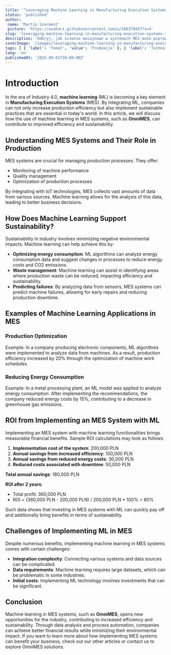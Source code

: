 ```yaml
---
title: '"Leveraging Machine Learning in Manufacturing Execution Systems to Drive Sustainable Practices and Efficiency"'
status: 'published'
author:
 name: 'Martin Szerment'
 picture: 'https://avatars.githubusercontent.com/u/166378457?v=4'
slug: 'leveraging-machine-learning-in-manufacturing-execution-systems-to-drive-sustainable-practices-and-efficiency'
description: 'Odkryj, jak uczenie maszynowe w systemach MES może poprawić efektywność i zrównoważony rozwój w produkcji.'
coverImage: '/images/leveraging-machine-learning-in-manufacturing-execution-systems-to-drive-sustainable-practices-and-efficiency.png'
tags: [ { 'label': 'Temat', 'value': 'Produkcja' }, { 'label': 'Technologia', 'value': 'Uczenie Maszynowe' } ]
lang: 'en'
publishedAt: '2025-09-01T10:00:00Z'
---
```

# Introduction

In the era of Industry 4.0, **machine learning** (ML) is becoming a key element in **Manufacturing Execution Systems** (MES). By integrating ML, companies can not only increase production efficiency but also implement sustainable practices that are essential in today's world. In this article, we will discuss how the use of machine learning in MES systems, such as **OmniMES**, can contribute to improved efficiency and sustainability.

## Understanding MES Systems and Their Role in Production

MES systems are crucial for managing production processes. They offer:
- Monitoring of machine performance
- Quality management
- Optimization of production processes

By integrating with IoT technologies, MES collects vast amounts of data from various sources. Machine learning allows for the analysis of this data, leading to better business decisions.

## How Does Machine Learning Support Sustainability?

Sustainability in industry involves minimizing negative environmental impacts. Machine learning can help achieve this by:
- **Optimizing energy consumption**: ML algorithms can analyze energy consumption data and suggest changes in processes to reduce energy costs and CO2 emissions.
- **Waste management**: Machine learning can assist in identifying areas where production waste can be reduced, impacting efficiency and sustainability.
- **Predicting failures**: By analyzing data from sensors, MES systems can predict machine failures, allowing for early repairs and reducing production downtime.

## Examples of Machine Learning Applications in MES

### Production Optimization

Example: In a company producing electronic components, ML algorithms were implemented to analyze data from machines. As a result, production efficiency increased by 20% through the optimization of machine work schedules.

### Reducing Energy Consumption

Example: In a metal processing plant, an ML model was applied to analyze energy consumption. After implementing the recommendations, the company reduced energy costs by 15%, contributing to a decrease in greenhouse gas emissions.

## ROI from Implementing an MES System with ML

Implementing an MES system with machine learning functionalities brings measurable financial benefits. Sample ROI calculations may look as follows:
1. **Implementation cost of the system**: 200,000 PLN
2. **Annual savings from increased efficiency**: 100,000 PLN
3. **Annual savings from reduced energy costs**: 30,000 PLN
4. **Reduced costs associated with downtime**: 50,000 PLN

**Total annual savings**: 180,000 PLN

**ROI after 2 years**: 
- Total profit: 360,000 PLN
- ROI = (360,000 PLN - 200,000 PLN) / 200,000 PLN * 100% = 80%

Such data shows that investing in MES systems with ML can quickly pay off and additionally bring benefits in terms of sustainability.

## Challenges of Implementing ML in MES

Despite numerous benefits, implementing machine learning in MES systems comes with certain challenges:
- **Integration complexity**: Connecting various systems and data sources can be complicated.
- **Data requirements**: Machine learning requires large datasets, which can be problematic in some industries.
- **Initial costs**: Implementing ML technology involves investments that can be significant.

## Conclusion

Machine learning in MES systems, such as **OmniMES**, opens new opportunities for the industry, contributing to increased efficiency and sustainability. Through data analysis and process automation, companies can achieve better financial results while minimizing their environmental impact. If you want to learn more about how implementing MES systems can benefit your business, check out our other articles or contact us to explore OmniMES solutions.
